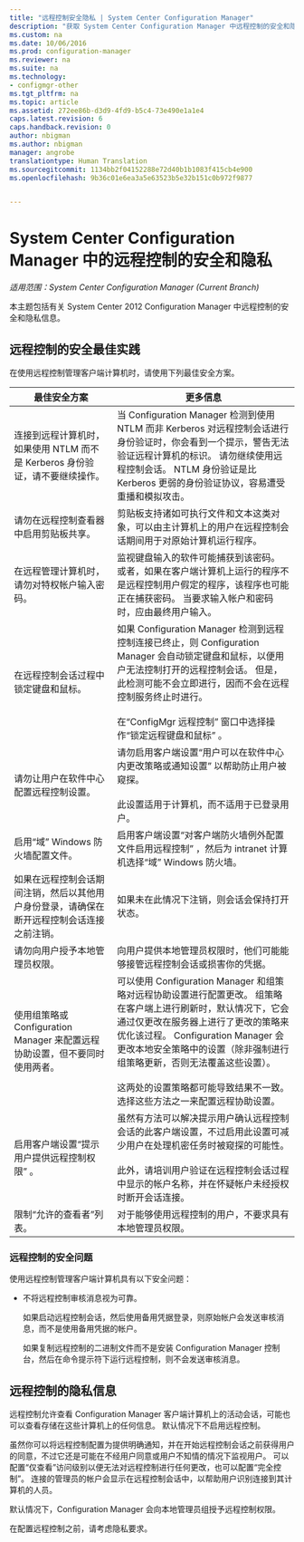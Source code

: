 ```yaml
---
title: "远程控制安全隐私 | System Center Configuration Manager"
description: "获取 System Center Configuration Manager 中远程控制的安全和隐私信息。"
ms.custom: na
ms.date: 10/06/2016
ms.prod: configuration-manager
ms.reviewer: na
ms.suite: na
ms.technology:
- configmgr-other
ms.tgt_pltfrm: na
ms.topic: article
ms.assetid: 272ee86b-d3d9-4fd9-b5c4-73e490e1a1e4
caps.latest.revision: 6
caps.handback.revision: 0
author: nbigman
ms.author: nbigman
manager: angrobe
translationtype: Human Translation
ms.sourcegitcommit: 1134bb2f04152288e72d40b1b1083f415cb4e900
ms.openlocfilehash: 9b36c01e6ea3a5e63523b5e32b151c0b972f9877


---
```

# <a name="security-and-privacy-for-remote-control-in-system-center-configuration-manager"></a>System Center Configuration Manager 中的远程控制的安全和隐私

*适用范围：System Center Configuration Manager (Current Branch)*

本主题包括有关 System Center 2012 Configuration Manager 中远程控制的安全和隐私信息。  

##  <a name="a-namebkmksecurityhardwareinventorya-security-best-practices-for-remote-control"></a><a name="BKMK_Security_HardwareInventory"></a> 远程控制的安全最佳实践  
 在使用远程控制管理客户端计算机时，请使用下列最佳安全方案。  

|最佳安全方案|更多信息|  
|----------------------------|----------------------|  
|连接到远程计算机时，如果使用 NTLM 而不是 Kerberos 身份验证，请不要继续操作。|当 Configuration Manager 检测到使用 NTLM 而非 Kerberos 对远程控制会话进行身份验证时，你会看到一个提示，警告无法验证远程计算机的标识。 请勿继续使用远程控制会话。 NTLM 身份验证是比 Kerberos 更弱的身份验证协议，容易遭受重播和模拟攻击。|  
|请勿在远程控制查看器中启用剪贴板共享。|剪贴板支持诸如可执行文件和文本这类对象，可以由主计算机上的用户在远程控制会话期间用于对原始计算机运行程序。|  
|在远程管理计算机时，请勿对特权帐户输入密码。|监视键盘输入的软件可能捕获到该密码。 或者，如果在客户端计算机上运行的程序不是远程控制用户假定的程序，该程序也可能正在捕获密码。 当要求输入帐户和密码时，应由最终用户输入。|  
|在远程控制会话过程中锁定键盘和鼠标。|如果 Configuration Manager 检测到远程控制连接已终止，则 Configuration Manager 会自动锁定键盘和鼠标，以便用户无法控制打开的远程控制会话。 但是，此检测可能不会立即进行，因而不会在远程控制服务终止时进行。<br /><br /> 在“ConfigMgr 远程控制”  窗口中选择操作“锁定远程键盘和鼠标”  。|  
|请勿让用户在软件中心配置远程控制设置。|请勿启用客户端设置“用户可以在软件中心内更改策略或通知设置”  以帮助防止用户被窥探。<br /><br /> 此设置适用于计算机，而不适用于已登录用户。|  
|启用“域”  Windows 防火墙配置文件。|启用客户端设置“对客户端防火墙例外配置文件启用远程控制”  ，然后为 intranet 计算机选择“域”  Windows 防火墙。|  
|如果在远程控制会话期间注销，然后以其他用户身份登录，请确保在断开远程控制会话连接之前注销。|如果未在此情况下注销，则会话会保持打开状态。|  
|请勿向用户授予本地管理员权限。|向用户提供本地管理员权限时，他们可能能够接管远程控制会话或损害你的凭据。|  
|使用组策略或 Configuration Manager 来配置远程协助设置，但不要同时使用两者。|可以使用 Configuration Manager 和组策略对远程协助设置进行配置更改。 组策略在客户端上进行刷新时，默认情况下，它会通过仅更改在服务器上进行了更改的策略来优化该过程。 Configuration Manager 会更改本地安全策略中的设置（除非强制进行组策略更新，否则无法覆盖这些设置）。<br /><br /> 这两处的设置策略都可能导致结果不一致。 选择这些方法之一来配置远程协助设置。|  
|启用客户端设置“提示用户提供远程控制权限” 。|虽然有方法可以解决提示用户确认远程控制会话的此客户端设置，不过启用此设置可减少用户在处理机密任务时被窥探的可能性。<br /><br /> 此外，请培训用户验证在远程控制会话过程中显示的帐户名称，并在怀疑帐户未经授权时断开会话连接。|  
|限制“允许的查看者”列表。|对于能够使用远程控制的用户，不要求具有本地管理员权限。|  

### <a name="security-issues-for-remote-control"></a>远程控制的安全问题  
 使用远程控制管理客户端计算机具有以下安全问题：  

-   不将远程控制审核消息视为可靠。  

     如果启动远程控制会话，然后使用备用凭据登录，则原始帐户会发送审核消息，而不是使用备用凭据的帐户。  

     如果复制远程控制的二进制文件而不是安装 Configuration Manager 控制台，然后在命令提示符下运行远程控制，则不会发送审核消息。  

##  <a name="a-namebkmkprivacyhardwareinventorya-privacy-information-for-remote-control"></a><a name="BKMK_Privacy_HardwareInventory"></a> 远程控制的隐私信息  
 远程控制允许查看 Configuration Manager 客户端计算机上的活动会话，可能也可以查看存储在这些计算机上的任何信息。 默认情况下不启用远程控制。  

 虽然你可以将远程控制配置为提供明确通知，并在开始远程控制会话之前获得用户的同意，不过它还是可能在不经用户同意或用户不知情的情况下监视用户。 可以配置“仅查看”访问级别以便无法对远程控制进行任何更改，也可以配置“完全控制”。 连接的管理员的帐户会显示在远程控制会话中，以帮助用户识别连接到其计算机的人员。  

 默认情况下，Configuration Manager 会向本地管理员组授予远程控制权限。  

 在配置远程控制之前，请考虑隐私要求。  



<!--HONumber=Nov16_HO1-->


